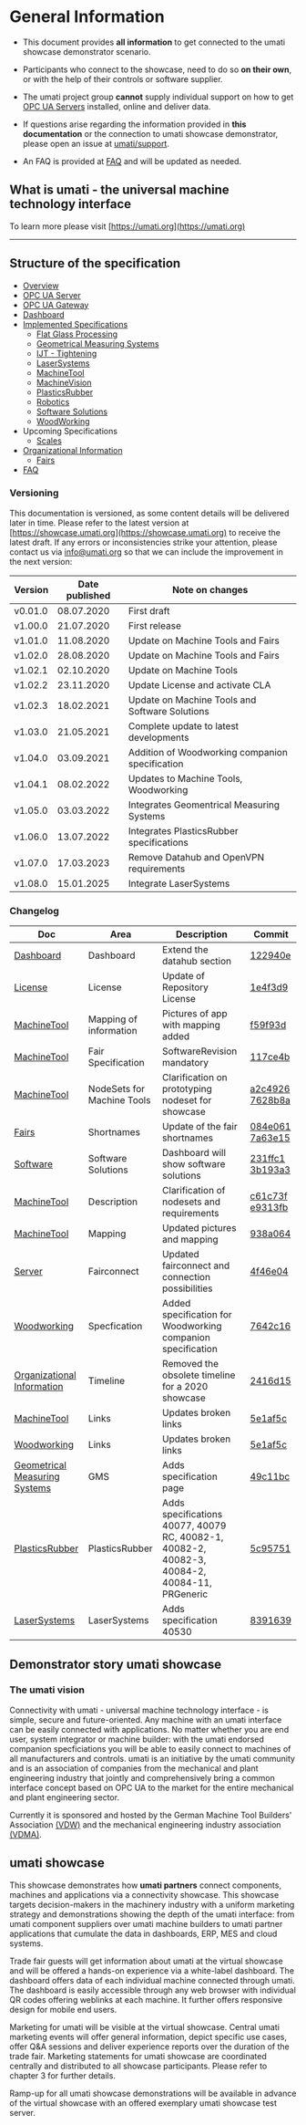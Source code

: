 # General Information

- This document provides **all information** to get connected to the umati showcase demonstrator scenario.
- Participants who connect to the showcase, need to do so **on their own**, or with the help of their controls or software supplier.
- The umati project group **cannot** supply individual support on how to get [OPC UA Servers](Server.md) installed, online and deliver data.
- If questions arise regarding the information provided in **this documentation** or the connection to umati showcase demonstrator, please open an issue at [umati/support](https://github.com/umati/support).

- An FAQ is provided at [FAQ](FAQ.md) and will be updated as needed.

## What is umati - the universal machine technology interface

To learn more please visit [https://umati.org](https://umati.org)

---

## Structure of the specification

- [Overview](index.md)
- [OPC UA Server](Server.md)
- [OPC UA Gateway](Gateway.md)
- [Dashboard](Dashboard.md)
- [Implemented Specifications](Specs.md)
  - [Flat Glass Processing](Specs/Flatglass.md)
  - [Geometrical Measuring Systems](Specs/GeometricalMeasuringSystems.md)
  - [IJT - Tightening](Specs/WIP.md)
  - [LaserSystems](Specs/Laser.md)
  - [MachineTool](Specs/MachineTool.md)
  - [MachineVision](Specs/WIP.md)
  - [PlasticsRubber](Specs/PlasticsRubber.md)
  - [Robotics](Specs/WIP.md)
  - [Software Solutions](Specs/Software.md)
  - [WoodWorking](Specs/Woodworking.md)
- Upcoming Specifications
  - [Scales](Specs/WIP.md)
- [Organizational Information](Organization.md)
  - [Fairs](Specs/Fairs.md)
- [FAQ](FAQ.md)

### Versioning

This documentation is versioned, as some content details will be delivered later in time. Please refer to the latest version at [https://showcase.umati.org](https://showcase.umati.org) to receive the latest draft. If any errors or inconsistencies strike your attention, please contact us via [info@umati.org](mailto:info@umati.org) so that we can include the improvement in the next version:

| **Version** | **Date published** | **Note on changes**                             |
| ----------- | ------------------ | ----------------------------------------------- |
| v0.01.0     | 08.07.2020         | First draft                                     |
| v1.00.0     | 21.07.2020         | First release                                   |
| v1.01.0     | 11.08.2020         | Update on Machine Tools and Fairs               |
| v1.02.0     | 28.08.2020         | Update on Machine Tools and Fairs               |
| v1.02.1     | 02.10.2020         | Update on Machine Tools                         |
| v1.02.2     | 23.11.2020         | Update License and activate CLA                 |
| v1.02.3     | 18.02.2021         | Update on Machine Tools and Software Solutions  |
| v1.03.0     | 21.05.2021         | Complete update to latest developments          |
| v1.04.0     | 03.09.2021         | Addition of Woodworking companion specification |
| v1.04.1     | 08.02.2022         | Updates to Machine Tools, Woodworking           |
| v1.05.0     | 03.03.2022         | Integrates Geomentrical Measuring Systems       |
| v1.06.0     | 13.07.2022         | Integrates PlasticsRubber specifications        |
| v1.07.0     | 17.03.2023         | Remove Datahub and OpenVPN requirements         |
| v1.08.0     | 15.01.2025         | Integrate LaserSystems                          |

### Changelog

| Doc                                                                   | Area                       | Description                                                                                  | Commit                                                                                                                                                                                             |
| --------------------------------------------------------------------- | -------------------------- | -------------------------------------------------------------------------------------------- | -------------------------------------------------------------------------------------------------------------------------------------------------------------------------------------------------- |
| [Dashboard](Dashboard.md)                                             | Dashboard                  | Extend the datahub section                                                                   | [122940e](https://github.com/umati/Showcase/commit/122940ebdd091251cbe5a028c3ffe719b5b6ec63)                                                                                                       |
| [License](LICENSE)                                                    | License                    | Update of Repository License                                                                 | [1e4f3d9](https://github.com/umati/Showcase/commit/1e4f3d934e4e4420554d0509fff11ba4f853e2f3)                                                                                                       |
| [MachineTool](Specs/MachineTool.md)                                   | Mapping of information     | Pictures of app with mapping added                                                           | [f59f93d](https://github.com/umati/Showcase/commit/f59f93dc4eda4bdf4bf00efc53f8560bc6108b35)                                                                                                       |
| [MachineTool](Specs/MachineTool.md)                                   | Fair Specification         | SoftwareRevision mandatory                                                                   | [117ce4b](https://github.com/umati/Showcase/pull/16/commits/117ce4bde7a57574de1240e76d2d3aa1160bd517)                                                                                              |
| [MachineTool](Specs/MachineTool.md)                                   | NodeSets for Machine Tools | Clarification on prototyping nodeset for showcase                                            | [a2c4926](https://github.com/umati/Showcase/commit/a2c49264ca66caf6813de1ad8a5706d83ec3aa46) [7628b8a](https://github.com/umati/Showcase/commit/7628b8af38c41da2e01dac70f3d8f8be44f8949c)          |
| [Fairs](Specs/Fairs.md)                                               | Shortnames                 | Update of the fair shortnames                                                                | [084e061](https://github.com/umati/Showcase/commit/084e0611be0bf4618e17c07260dd24d397e31ce0) [7a63e15](https://github.com/umati/Showcase/pull/16/commits/7a63e15d3e0fe691630e07814ad9e82dfe2f92b0) |
| [Software](Specs/Software.md)                                         | Software Solutions         | Dashboard will show software solutions                                                       | [231ffc1](https://github.com/umati/Showcase/commit/231ffc1089b60020570286e095011defcee29b3b) [3b193a3](https://github.com/umati/Showcase/commit/3b193a34d1e64d3e93153023345073ae70e97423)          |
| [MachineTool](Specs/MachineTool.md)                                   | Description                | Clarification of nodesets and requirements                                                   | [c61c73f](https://github.com/umati/Showcase/commit/c61c73fa74b17dce58fd7c938f9992746dbf688d) [e9313fb](https://github.com/umati/Showcase/commit/e9313fb65cd264aee6c256a43e3fd758b737c449)          |
| [MachineTool](Specs/MachineTool.md)                                   | Mapping                    | Updated pictures and mapping                                                                 | [938a064](https://github.com/umati/Showcase/commit/938a0645771e879ca7cb5ab79be7706b0d4267d4)                                                                                                       |
| [Server](Server.md)                                                   | Fairconnect                | Updated fairconnect and connection possibilities                                             | [4f46e04](https://github.com/umati/Showcase/commit/4f46e04431582ccbd1c6714cbd018255e1d09262)                                                                                                       |
| [Woodworking](Specs/Woodworking.md)                                   | Specfication               | Added specification for Woodworking companion specification                                  | [7642c16](https://github.com/umati/Showcase/commit/7642c16db5f13a44fa8862483a8af8cd43fb43ec)                                                                                                       |
| [Organizational Information](Organization.md)                         | Timeline                   | Removed the obsolete timeline for a 2020 showcase                                            | [2416d15](https://github.com/umati/Showcase/commit/2416d1569cc43267d86530a934dcab267833d7fb)                                                                                                       |
| [MachineTool](Specs/MachineTool.md)                                   | Links                      | Updates broken links                                                                         | [5e1af5c](https://github.com/umati/Showcase/commit/5e1af5ce1649addc68d87b87dd1323806a9194e3)                                                                                                       |
| [Woodworking](Specs/Woodworking.md)                                   | Links                      | Updates broken links                                                                         | [5e1af5c](https://github.com/umati/Showcase/commit/5e1af5ce1649addc68d87b87dd1323806a9194e3)                                                                                                       |
| [Geometrical Measuring Systems](Specs/GeometricalMeasuringSystems.md) | GMS                        | Adds specification page                                                                      | [49c11bc](https://github.com/umati/Showcase/commit/49c11bc70113b8ceb4ea718e8cef5e27dd9ec5ff)                                                                                                       |
| [PlasticsRubber](Specs/PlasticsRubber.md)                             | PlasticsRubber             | Adds specifications 40077, 40079 RC, 40082-1, 40082-2, 40082-3, 40084-2, 40084-11, PRGeneric | [5c95751](https://github.com/umati/Showcase/commit/5c95751e6a9220ed2fdda5f030d841a8b22e944b)                                                                                                       |
| [LaserSystems](Specs/Laser.md)                                        | LaserSystems               | Adds specification 40530                                                                     | [8391639](https://github.com/umati/Showcase/commit/839163922925d93c733563f6c99b133f2ccc120c)                                                                                                       |

## Demonstrator story umati showcase

### The umati vision

Connectivity with umati - universal machine technology interface - is simple, secure and future-oriented. Any machine with an umati interface can be easily connected with applications.
No matter whether you are end user, system integrator or machine builder: with the umati endorsed companion specficiations you will be able to easily connect to machines of all manufacturers and controls.
umati is an initiative by the umati community and is an association of companies from the mechanical and plant engineering industry that jointly and comprehensively bring a common interface concept based on OPC UA to the market for the entire mechanical and plant engineering sector.

Currently it is sponsored and hosted by the German Machine Tool Builders' Association [(VDW)](https://vdw.de) and the mechanical engineering industry association [(VDMA)](https://vdma.eu).

## umati showcase

This showcase demonstrates how **umati partners** connect components, machines and applications via a connectivity showcase.
This showcase targets decision-makers in the machinery industry with a uniform marketing strategy and demonstrations showing the depth of the umati interface: from umati component suppliers over umati machine builders to umati partner applications that cumulate the data in dashboards, ERP, MES and cloud systems.

Trade fair guests will get information about umati at the virtual showcase and will be offered a hands-on experience via a white-label dashboard. The dashboard offers data of each individual machine connected through umati. The dashboard is easily accessible through any web browser with individual QR codes offering weblinks at each machine. It further offers responsive design for mobile end users.

Marketing for umati will be visible at the virtual showcase. Central umati marketing events will offer general information, depict specific use cases, offer Q&amp;A sessions and deliver experience reports over the duration of the trade fair. Marketing statements for umati showcase are coordinated centrally and distributed to all showcase participants. Please refer to chapter 3 for further details.

Ramp-up for all umati showcase demonstrations will be available in advance of the virtual showcase with an offered exemplary umati showcase test server.
